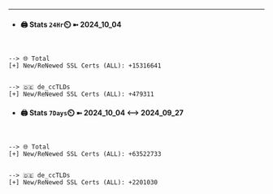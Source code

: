 

---
- #### 🖨️ **Stats** `24Hr`⏲️ ➼ 2024_10_04
```console


--> 🌐 Total
[+] New/ReNewed SSL Certs (ALL): +15316641


--> 🇩🇪 de_ccTLDs
[+] New/ReNewed SSL Certs (ALL): +479311

```

- #### 🖨️ **Stats** `7Days`⏲️ ➼ 2024_10_04 <--> 2024_09_27
```console


--> 🌐 Total
[+] New/ReNewed SSL Certs (ALL): +63522733


--> 🇩🇪 de_ccTLDs
[+] New/ReNewed SSL Certs (ALL): +2201030

```

